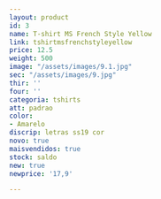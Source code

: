 ```yaml
---
layout: product
id: 3
name: T-shirt MS French Style Yellow
link: tshirtmsfrenchstyleyellow
price: 12.5
weight: 500
image: "/assets/images/9.1.jpg"
sec: "/assets/images/9.jpg"
thir: ''
four: ''
categoria: tshirts
att: padrao
color:
- Amarelo
discrip: letras ss19 cor
novo: true
maisvendidos: true
stock: saldo
new: true
newprice: '17,9'

---
```

